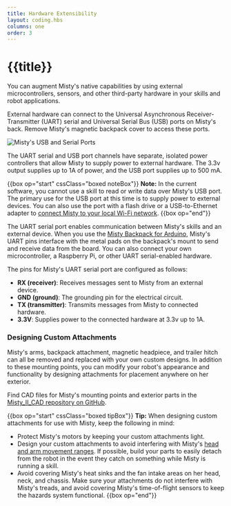 ```yaml
---
title: Hardware Extensibility
layout: coding.hbs
columns: one
order: 3
---
```


# {{title}}

You can augment Misty's native capabilities by using external microcontrollers, sensors, and other third-party hardware in your skills and robot applications.

External hardware can connect to the Universal Asynchronous Receiver-Transmitter (UART) serial and Universal Serial Bus (USB) ports on Misty's back. Remove Misty's magnetic backpack cover to access these ports.

![Misty's USB and Serial Ports](/assets/images/misty-ii-backpack.png)

The UART serial and USB port channels have separate, isolated power controllers that allow Misty to supply power to external hardware. The 3.3v output supplies up to 1A of power, and the USB port supplies up to 500 mA.

{{box op="start" cssClass="boxed noteBox"}}
**Note:** In the current software, you cannot use a skill to read or write data over Misty's USB port. The primary use for the USB port at this time is to supply power to external devices. You can also use the port with a flash drive or a USB-to-Ethernet adapter to [connect Misty to your local Wi-Fi network](../../../tools-&-apps/web-based-tools/command-center/#connecting-wi-fi).
{{box op="end"}}

The UART serial port enables communication between Misty's skills and an external device. When you use the [Misty Backpack for Arduino](../../../misty-ii/robot/misty-backpack-for-arduino), Misty's UART pins interface with the metal pads on the backpack's mount to send and receive data from the board. You can also connect your own microcontroller, a Raspberry Pi, or other UART serial-enabled hardware.

The pins for Misty's UART serial port are configured as follows:
 
* **RX (receiver)**: Receives messages sent to Misty from an external device.
* **GND (ground)**: The grounding pin for the electrical circuit.
* **TX (transmitter)**: Transmits messages from Misty to connected hardware.
* **3.3V**: Supplies power to the connected hardware at 3.3v up to 1A.

### Designing Custom Attachments

Misty's arms, backpack attachment, magnetic headpiece, and trailer hitch can all be removed and replaced with your own custom designs. In addition to these mounting points, you can modify your robot's appearance and functionality by designing attachments for placement anywhere on her exterior.

Find CAD files for Misty's mounting points and exterior parts in the [Misty_II_CAD repository on GitHub](https://github.com/MistyCommunity/Misty_II_CAD).

{{box op="start" cssClass="boxed tipBox"}}
**Tip:** When designing custom attachments for use with Misty, keep the following in mind:

* Protect Misty's motors by keeping your custom attachments light.
* Design your custom attachments to avoid interfering with Misty's [head and arm movement ranges](#coordinate-system-amp-movement-ranges). If possible, build your parts to easily detach from the robot in the event they catch on something while Misty is running a skill.
* Avoid covering Misty's heat sinks and the fan intake areas on her head, neck, and chassis. Make sure your attachments do not interfere with Misty's treads, and avoid covering Misty's time-of-flight sensors to keep the hazards system functional.
{{box op="end"}}